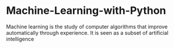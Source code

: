 # Machine-Learning-with-Python
Machine learning is the study of computer algorithms that improve automatically through experience. It is seen as a subset of artificial intelligence
